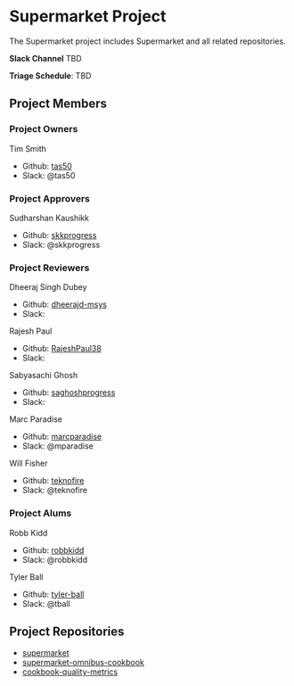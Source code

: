 # Supermarket Project

The Supermarket project includes Supermarket and all related repositories.

**Slack Channel** TBD

**Triage Schedule**: TBD

## Project Members

### Project Owners

Tim Smith

- Github: [tas50](https://github.com/tas50)
- Slack: @tas50

### Project Approvers

Sudharshan Kaushikk

- Github: [skkprogress](https://github.com/skkprogress)
- Slack: @skkprogress

### Project Reviewers

Dheeraj Singh Dubey

- Github: [dheerajd-msys](https://github.com/dheerajd-msys)
- Slack:

Rajesh Paul

- Github: [RajeshPaul38](https://github.com/RajeshPaul38)
- Slack:

Sabyasachi Ghosh

- Github: [saghoshprogress](https://github.com/saghoshprogress)
- Slack:

Marc Paradise

- Github: [marcparadise](https://github.com/marcparadise)
- Slack: @mparadise

Will Fisher

- Github: [teknofire](https://github.com/teknofire)
- Slack: @teknofire

### Project Alums

Robb Kidd

- Github: [robbkidd](https://github.com/robbkidd)
- Slack: @robbkidd

Tyler Ball

- Github: [tyler-ball](https://github.com/tyler-ball)
- Slack: @tball

## Project Repositories

- [supermarket](https://github.com/chef/supermarket)
- [supermarket-omnibus-cookbook](https://github.com/chef-cookbooks/supermarket-omnibus-cookbook)
- [cookbook-quality-metrics](https://github.com/chef-cookbooks/cookbook-quality-metrics)

